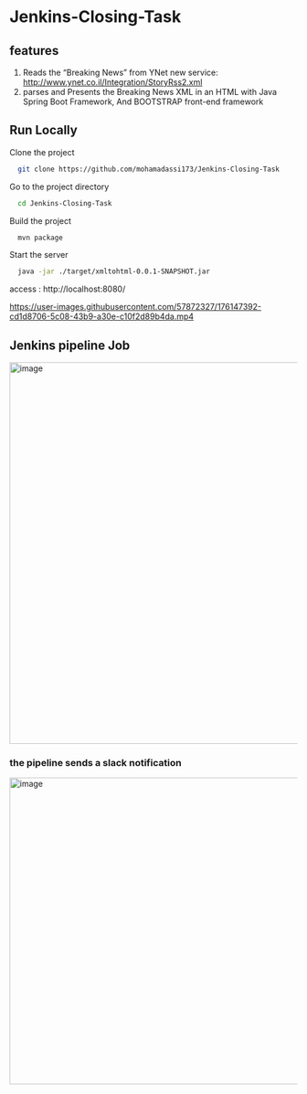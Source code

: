 # Jenkins-Closing-Task

## features  
1. Reads the “Breaking News” from YNet new service: http://www.ynet.co.il/Integration/StoryRss2.xml  
2. parses and Presents the Breaking
News XML in an HTML with Java Spring Boot Framework, And BOOTSTRAP front-end framework


## Run Locally

Clone the project

```bash
  git clone https://github.com/mohamadassi173/Jenkins-Closing-Task   
```

Go to the project directory

```bash
  cd Jenkins-Closing-Task 
```

Build the project

```bash
  mvn package  
```

Start the server

```bash
  java -jar ./target/xmltohtml-0.0.1-SNAPSHOT.jar
```

access : http://localhost:8080/ 



https://user-images.githubusercontent.com/57872327/176147392-cd1d8706-5c08-43b9-a30e-c10f2d89b4da.mp4



## Jenkins pipeline Job

<img width="668" alt="image" src="https://user-images.githubusercontent.com/57872327/176038731-d1951a5b-e526-4c8a-81a5-bf13c91885a6.png">

### the pipeline sends a slack notification
<img width="537" alt="image" src="https://user-images.githubusercontent.com/57872327/176038638-d3075267-7f8d-42f8-a291-79dccd4de4dd.png">
